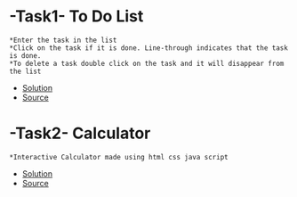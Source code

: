 # -Task1- To Do List
    *Enter the task in the list
    *Click on the task if it is done. Line-through indicates that the task is done.
    *To delete a task double click on the task and it will disappear from the list
   - [Solution](https://faizy-khan.github.io/-LetsGrowMore_Internship//Task1/Task1.html)
   - [Source](https://github.com/Faizy-khan/-LetsGrowMore_Internship//tree/main/Task1)
    
    
# -Task2- Calculator
    *Interactive Calculator made using html css java script
   - [Solution](https://faizy-khan.github.io/-LetsGrowMore_Internship//Task2/Task2.html)
   - [Source](https://github.com/Faizy-khan/-LetsGrowMore_Internship//tree/main/Task2)    

